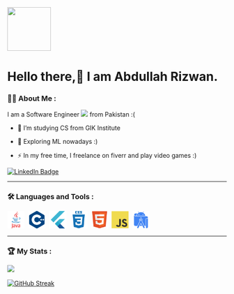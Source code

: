 



<div id="header" align="left">
  <img src="https://media.giphy.com/media/BXjqytvu9bKzCUHdzz/giphy.gif" width="100" height = "100" />
</div>

<h1>
  Hello there,👋 I am Abdullah Rizwan.
  </h1>




### :woman_technologist: About Me :

I am a Software Engineer <img src="https://media.giphy.com/media/WUlplcMpOCEmTGBtBW/giphy.gif" width="30"> from Pakistan :(

- :telescope: I’m studying CS from GIK Institute 

- :seedling: Exploring ML nowadays :)

- :zap: In my free time, I freelance on fiverr and play video games :)

<div id="badges">
  <a href="https://www.linkedin.com/in/abdullahrizzwan/">
    <img src="https://img.shields.io/badge/LinkedIn-blue?style=for-the-badge&logo=linkedin&logoColor=white" alt="LinkedIn Badge"/>
  </a>
  </div>

---

### :hammer_and_wrench: Languages and Tools :

<div>
  <img src="https://github.com/devicons/devicon/blob/master/icons/java/java-original-wordmark.svg" title="Java" alt="Java" width="40" height="40"/>&nbsp;
   <img src="https://github.com/devicons/devicon/blob/master/icons/cplusplus/cplusplus-plain.svg" title="C++" alt="C++" width="40" height="40"/>&nbsp;
  <img src="https://github.com/devicons/devicon/blob/master/icons/flutter/flutter-original.svg" title="Flutter" alt="Flutter" width="40" height="40"/>&nbsp;
  <img src="https://github.com/devicons/devicon/blob/master/icons/css3/css3-plain-wordmark.svg"  title="CSS3" alt="CSS" width="40" height="40"/>&nbsp;
  <img src="https://github.com/devicons/devicon/blob/master/icons/html5/html5-original.svg" title="HTML5" alt="HTML" width="40" height="40"/>&nbsp;
  <img src="https://github.com/devicons/devicon/blob/master/icons/javascript/javascript-original.svg" title="JavaScript" alt="JavaScript" width="40" height="40"/>&nbsp;
  <img src="https://github.com/devicons/devicon/blob/master/icons/androidstudio/androidstudio-plain.svg" title="Android Studio"  alt="Android" width="40" height="40"/>&nbsp;
</div>




---




### 🏆 My Stats :

<a href="https://github.com/abdullahrizwan649/github-profile-trophy"></a>
<a href="https://github.com/abdullahrizwan649/github-profile-trophy">
  <img width=800 src="https://github-profile-trophy.vercel.app/?username=ryo-ma&column=8&theme=gruvbox&no-frame=true"/>
</a>

[![GitHub Streak](http://github-readme-streak-stats.herokuapp.com?user=abdullahrizwan649&theme=dark&background=000000)](https://git.io/streak-stats)



<img src="https://komarev.com/ghpvc/?username=abdullahrizwan649&style=flat-square&color=blue" alt=""/>
